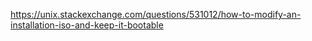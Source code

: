 https://unix.stackexchange.com/questions/531012/how-to-modify-an-installation-iso-and-keep-it-bootable